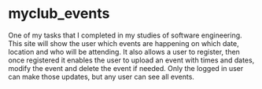 # myclub_events

One of my tasks that I completed in my studies of software engineering.
This site will show the user which events are happening on which date, location and who will be attending. 
It also allows a user to register, then once registered it enables the user to upload an event with times and dates, modify the event
and delete the event if needed. Only the logged in user can make those updates, but any user can see all events.
